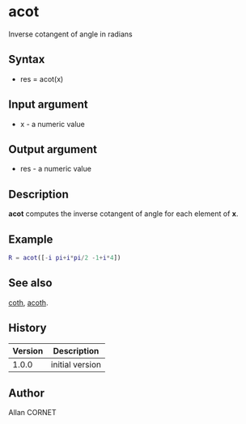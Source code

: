 # acot

Inverse cotangent of angle in radians

## Syntax

- res = acot(x)

## Input argument

- x - a numeric value

## Output argument

- res - a numeric value

## Description

<b>acot</b> computes the inverse cotangent of angle for each element of <b>x</b>.

## Example

```matlab
R = acot([-i pi+i*pi/2 -1+i*4])
```

## See also

[coth](coth.html), [acoth](acoth.html).

## History

| Version | Description     |
| ------- | --------------- |
| 1.0.0   | initial version |

## Author

Allan CORNET
